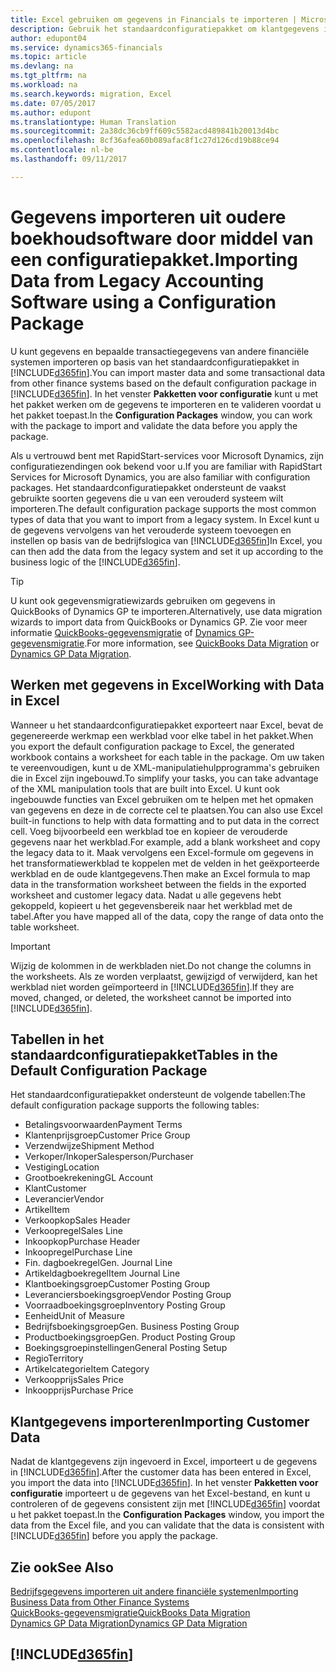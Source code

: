 ```yaml
---
title: Excel gebruiken om gegevens in Financials te importeren | Microsoft Docs
description: Gebruik het standaardconfiguratiepakket om klantgegevens in Excel toe te voegen en weer in Dynamics 365 for Financials te importeren.
author: edupont04
ms.service: dynamics365-financials
ms.topic: article
ms.devlang: na
ms.tgt_pltfrm: na
ms.workload: na
ms.search.keywords: migration, Excel
ms.date: 07/05/2017
ms.author: edupont
ms.translationtype: Human Translation
ms.sourcegitcommit: 2a38dc36cb9ff609c5582acd489841b20013d4bc
ms.openlocfilehash: 8cf36afea60b089afac8f1c27d126cd19b88ce94
ms.contentlocale: nl-be
ms.lasthandoff: 09/11/2017

---
```

# <a name="importing-data-from-legacy-accounting-software-using-a-configuration-package"></a><span data-ttu-id="a9e54-103">Gegevens importeren uit oudere boekhoudsoftware door middel van een configuratiepakket.</span><span class="sxs-lookup"><span data-stu-id="a9e54-103">Importing Data from Legacy Accounting Software using a Configuration Package</span></span>
<span data-ttu-id="a9e54-104">U kunt gegevens en bepaalde transactiegegevens van andere financiële systemen importeren op basis van het standaardconfiguratiepakket in [!INCLUDE[d365fin](includes/d365fin_md.md)].</span><span class="sxs-lookup"><span data-stu-id="a9e54-104">You can import master data and some transactional data from other finance systems based on the default configuration package in [!INCLUDE[d365fin](includes/d365fin_md.md)].</span></span> <span data-ttu-id="a9e54-105">In het venster **Pakketten voor configuratie** kunt u met het pakket werken om de gegevens te importeren en te valideren voordat u het pakket toepast.</span><span class="sxs-lookup"><span data-stu-id="a9e54-105">In the **Configuration Packages** window, you can work with the package to import and validate the data before you apply the package.</span></span>  

<span data-ttu-id="a9e54-106">Als u vertrouwd bent met RapidStart-services voor Microsoft Dynamics, zijn configuratiezendingen ook bekend voor u.</span><span class="sxs-lookup"><span data-stu-id="a9e54-106">If you are familiar with RapidStart Services for Microsoft Dynamics, you are also familiar with configuration packages.</span></span> <span data-ttu-id="a9e54-107">Het standaardconfiguratiepakket ondersteunt de vaakst gebruikte soorten gegevens die u van een verouderd systeem wilt importeren.</span><span class="sxs-lookup"><span data-stu-id="a9e54-107">The default configuration package supports the most common types of data that you want to import from a legacy system.</span></span> <span data-ttu-id="a9e54-108">In Excel kunt u de gegevens vervolgens van het verouderde systeem toevoegen en instellen op basis van de bedrijfslogica van [!INCLUDE[d365fin](includes/d365fin_md.md)]</span><span class="sxs-lookup"><span data-stu-id="a9e54-108">In Excel, you can then add the data from the legacy system and set it up according to the business logic of the [!INCLUDE[d365fin](includes/d365fin_md.md)].</span></span>  

> [!TIP]  
>   <span data-ttu-id="a9e54-109">U kunt ook gegevensmigratiewizards gebruiken om gegevens in QuickBooks of Dynamics GP te importeren.</span><span class="sxs-lookup"><span data-stu-id="a9e54-109">Alternatively, use data migration wizards to import data from QuickBooks or Dynamics GP.</span></span> <span data-ttu-id="a9e54-110">Zie voor meer informatie [QuickBooks-gegevensmigratie](ui-extensions-quickbooks-data-migration.md) of [Dynamics GP-gegevensmigratie](ui-extensions-dynamicsgp-data-migration.md).</span><span class="sxs-lookup"><span data-stu-id="a9e54-110">For more information, see [QuickBooks Data Migration](ui-extensions-quickbooks-data-migration.md) or [Dynamics GP Data Migration](ui-extensions-dynamicsgp-data-migration.md).</span></span>  

## <a name="working-with-data-in-excel"></a><span data-ttu-id="a9e54-111">Werken met gegevens in Excel</span><span class="sxs-lookup"><span data-stu-id="a9e54-111">Working with Data in Excel</span></span>
<span data-ttu-id="a9e54-112">Wanneer u het standaardconfiguratiepakket exporteert naar Excel, bevat de gegenereerde werkmap een werkblad voor elke tabel in het pakket.</span><span class="sxs-lookup"><span data-stu-id="a9e54-112">When you export the default configuration package to Excel, the generated workbook contains a worksheet for each table in the package.</span></span> <span data-ttu-id="a9e54-113">Om uw taken te vereenvoudigen, kunt u de XML-manipulatiehulpprogramma's gebruiken die in Excel zijn ingebouwd.</span><span class="sxs-lookup"><span data-stu-id="a9e54-113">To simplify your tasks, you can take advantage of the XML manipulation tools that are built into Excel.</span></span> <span data-ttu-id="a9e54-114">U kunt ook ingebouwde functies van Excel gebruiken om te helpen met het opmaken van gegevens en deze in de correcte cel te plaatsen.</span><span class="sxs-lookup"><span data-stu-id="a9e54-114">You can also use Excel built-in functions to help with data formatting and to put data in the correct cell.</span></span> <span data-ttu-id="a9e54-115">Voeg bijvoorbeeld een werkblad toe en kopieer de verouderde gegevens naar het werkblad.</span><span class="sxs-lookup"><span data-stu-id="a9e54-115">For example, add a blank worksheet and copy the legacy data to it.</span></span> <span data-ttu-id="a9e54-116">Maak vervolgens een Excel-formule om gegevens in het transformatiewerkblad te koppelen met de velden in het geëxporteerde werkblad en de oude klantgegevens.</span><span class="sxs-lookup"><span data-stu-id="a9e54-116">Then make an Excel formula to map data in the transformation worksheet between the fields in the exported worksheet and customer legacy data.</span></span> <span data-ttu-id="a9e54-117">Nadat u alle gegevens hebt gekoppeld, kopieert u het gegevensbereik naar het werkblad met de tabel.</span><span class="sxs-lookup"><span data-stu-id="a9e54-117">After you have mapped all of the data, copy the range of data onto the table worksheet.</span></span>  

> [!IMPORTANT]  
>  <span data-ttu-id="a9e54-118">Wijzig de kolommen in de werkbladen niet.</span><span class="sxs-lookup"><span data-stu-id="a9e54-118">Do not change the columns in the worksheets.</span></span> <span data-ttu-id="a9e54-119">Als ze worden verplaatst, gewijzigd of verwijderd, kan het werkblad niet worden geïmporteerd in [!INCLUDE[d365fin](includes/d365fin_md.md)].</span><span class="sxs-lookup"><span data-stu-id="a9e54-119">If they are moved, changed, or deleted, the worksheet cannot be imported into [!INCLUDE[d365fin](includes/d365fin_md.md)].</span></span>

## <a name="tables-in-the-default-configuration-package"></a><span data-ttu-id="a9e54-120">Tabellen in het standaardconfiguratiepakket</span><span class="sxs-lookup"><span data-stu-id="a9e54-120">Tables in the Default Configuration Package</span></span>
<span data-ttu-id="a9e54-121">Het standaardconfiguratiepakket ondersteunt de volgende tabellen:</span><span class="sxs-lookup"><span data-stu-id="a9e54-121">The default configuration package supports the following tables:</span></span>

-   <span data-ttu-id="a9e54-122">Betalingsvoorwaarden</span><span class="sxs-lookup"><span data-stu-id="a9e54-122">Payment Terms</span></span>
-   <span data-ttu-id="a9e54-123">Klantenprijsgroep</span><span class="sxs-lookup"><span data-stu-id="a9e54-123">Customer Price Group</span></span>
-   <span data-ttu-id="a9e54-124">Verzendwijze</span><span class="sxs-lookup"><span data-stu-id="a9e54-124">Shipment Method</span></span>
-   <span data-ttu-id="a9e54-125">Verkoper/Inkoper</span><span class="sxs-lookup"><span data-stu-id="a9e54-125">Salesperson/Purchaser</span></span>
-   <span data-ttu-id="a9e54-126">Vestiging</span><span class="sxs-lookup"><span data-stu-id="a9e54-126">Location</span></span>
-   <span data-ttu-id="a9e54-127">Grootboekrekening</span><span class="sxs-lookup"><span data-stu-id="a9e54-127">GL Account</span></span>
-   <span data-ttu-id="a9e54-128">Klant</span><span class="sxs-lookup"><span data-stu-id="a9e54-128">Customer</span></span>
-   <span data-ttu-id="a9e54-129">Leverancier</span><span class="sxs-lookup"><span data-stu-id="a9e54-129">Vendor</span></span>
-   <span data-ttu-id="a9e54-130">Artikel</span><span class="sxs-lookup"><span data-stu-id="a9e54-130">Item</span></span>
-   <span data-ttu-id="a9e54-131">Verkoopkop</span><span class="sxs-lookup"><span data-stu-id="a9e54-131">Sales Header</span></span>
-   <span data-ttu-id="a9e54-132">Verkoopregel</span><span class="sxs-lookup"><span data-stu-id="a9e54-132">Sales Line</span></span>
-   <span data-ttu-id="a9e54-133">Inkoopkop</span><span class="sxs-lookup"><span data-stu-id="a9e54-133">Purchase Header</span></span>
-   <span data-ttu-id="a9e54-134">Inkoopregel</span><span class="sxs-lookup"><span data-stu-id="a9e54-134">Purchase Line</span></span>
-   <span data-ttu-id="a9e54-135">Fin. dagboekregel</span><span class="sxs-lookup"><span data-stu-id="a9e54-135">Gen. Journal Line</span></span>
-   <span data-ttu-id="a9e54-136">Artikeldagboekregel</span><span class="sxs-lookup"><span data-stu-id="a9e54-136">Item Journal Line</span></span>
-   <span data-ttu-id="a9e54-137">Klantboekingsgroep</span><span class="sxs-lookup"><span data-stu-id="a9e54-137">Customer Posting Group</span></span>
-   <span data-ttu-id="a9e54-138">Leveranciersboekingsgroep</span><span class="sxs-lookup"><span data-stu-id="a9e54-138">Vendor Posting Group</span></span>
-   <span data-ttu-id="a9e54-139">Voorraadboekingsgroep</span><span class="sxs-lookup"><span data-stu-id="a9e54-139">Inventory Posting Group</span></span>
-   <span data-ttu-id="a9e54-140">Eenheid</span><span class="sxs-lookup"><span data-stu-id="a9e54-140">Unit of Measure</span></span>
-   <span data-ttu-id="a9e54-141">Bedrijfsboekingsgroep</span><span class="sxs-lookup"><span data-stu-id="a9e54-141">Gen. Business Posting Group</span></span>
-   <span data-ttu-id="a9e54-142">Productboekingsgroep</span><span class="sxs-lookup"><span data-stu-id="a9e54-142">Gen. Product Posting Group</span></span>
-   <span data-ttu-id="a9e54-143">Boekingsgroepinstellingen</span><span class="sxs-lookup"><span data-stu-id="a9e54-143">General Posting Setup</span></span>
-   <span data-ttu-id="a9e54-144">Regio</span><span class="sxs-lookup"><span data-stu-id="a9e54-144">Territory</span></span>
-   <span data-ttu-id="a9e54-145">Artikelcategorie</span><span class="sxs-lookup"><span data-stu-id="a9e54-145">Item Category</span></span>
-   <span data-ttu-id="a9e54-146">Verkoopprijs</span><span class="sxs-lookup"><span data-stu-id="a9e54-146">Sales Price</span></span>
-   <span data-ttu-id="a9e54-147">Inkoopprijs</span><span class="sxs-lookup"><span data-stu-id="a9e54-147">Purchase Price</span></span>

## <a name="importing-customer-data"></a><span data-ttu-id="a9e54-148">Klantgegevens importeren</span><span class="sxs-lookup"><span data-stu-id="a9e54-148">Importing Customer Data</span></span>
<span data-ttu-id="a9e54-149">Nadat de klantgegevens zijn ingevoerd in Excel, importeert u de gegevens in [!INCLUDE[d365fin](includes/d365fin_md.md)].</span><span class="sxs-lookup"><span data-stu-id="a9e54-149">After the customer data has been entered in Excel, you import the data into [!INCLUDE[d365fin](includes/d365fin_md.md)].</span></span> <span data-ttu-id="a9e54-150">In het venster **Pakketten voor configuratie** importeert u de gegevens van het Excel-bestand, en kunt u controleren of de gegevens consistent zijn met [!INCLUDE[d365fin](includes/d365fin_md.md)] voordat u het pakket toepast.</span><span class="sxs-lookup"><span data-stu-id="a9e54-150">In the **Configuration Packages** window, you import the data from the Excel file, and you can validate that the data is consistent with [!INCLUDE[d365fin](includes/d365fin_md.md)] before you apply the package.</span></span>

## <a name="see-also"></a><span data-ttu-id="a9e54-151">Zie ook</span><span class="sxs-lookup"><span data-stu-id="a9e54-151">See Also</span></span>
[<span data-ttu-id="a9e54-152">Bedrijfsgegevens importeren uit andere financiële systemen</span><span class="sxs-lookup"><span data-stu-id="a9e54-152">Importing Business Data from Other Finance Systems</span></span>](upload-data.md)  
[<span data-ttu-id="a9e54-153">QuickBooks-gegevensmigratie</span><span class="sxs-lookup"><span data-stu-id="a9e54-153">QuickBooks Data Migration</span></span>](ui-extensions-quickbooks-data-migration.md)  
[<span data-ttu-id="a9e54-154">Dynamics GP Data Migration</span><span class="sxs-lookup"><span data-stu-id="a9e54-154">Dynamics GP Data Migration</span></span>](ui-extensions-dynamicsgp-data-migration.md)  

## [!INCLUDE[d365fin](includes/free_trial_md.md)]

